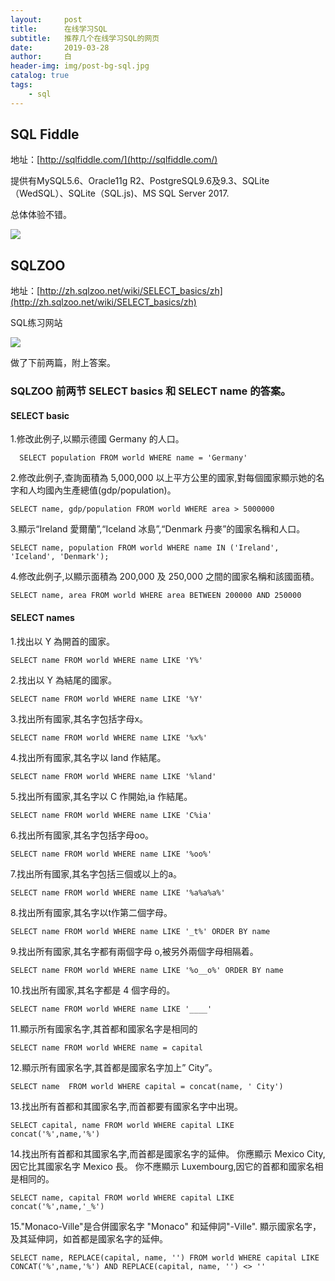 ```yaml
---
layout:     post
title:      在线学习SQL
subtitle:   推荐几个在线学习SQL的网页
date:       2019-03-28
author:     白
header-img: img/post-bg-sql.jpg
catalog: true
tags:
    - sql
---
```


## SQL Fiddle 

地址：[http://sqlfiddle.com/](http://sqlfiddle.com/)

提供有MySQL5.6、Oracle11g R2、PostgreSQL9.6及9.3、SQLite（WedSQL）、SQLite（SQL.js)、MS SQL Server 2017.

总体体验不错。

![](https://raw.githubusercontent.com/smartBBer/picBox/master/img/006KCUaNly1g1iphw4eu2j31hw0u0goo.jpg)

## SQLZOO

地址：[http://zh.sqlzoo.net/wiki/SELECT_basics/zh](http://zh.sqlzoo.net/wiki/SELECT_basics/zh)

SQL练习网站

![](https://raw.githubusercontent.com/smartBBer/picBox/master/img/006KCUaNly1g1ipi8mqyjj317y0s5gof.jpg)

做了下前两篇，附上答案。

### SQLZOO 前两节 SELECT basics 和 SELECT name 的答案。

#### SELECT basic

1.修改此例子,以顯示德國 Germany 的人口。
```
  SELECT population FROM world WHERE name = 'Germany'
```

2.修改此例子,查詢面積為 5,000,000 以上平方公里的國家,對每個國家顯示她的名字和人均國內生產總值(gdp/population)。
```
SELECT name, gdp/population FROM world WHERE area > 5000000
```

3.顯示“Ireland 愛爾蘭”,“Iceland 冰島”,“Denmark 丹麥”的國家名稱和人口。
```
SELECT name, population FROM world WHERE name IN ('Ireland', 'Iceland', 'Denmark');
```

4.修改此例子,以顯示面積為 200,000 及 250,000 之間的國家名稱和該國面積。
```
SELECT name, area FROM world WHERE area BETWEEN 200000 AND 250000
```

#### SELECT names

1.找出以 Y 為開首的國家。
```
SELECT name FROM world WHERE name LIKE 'Y%'
```

2.找出以 Y 為結尾的國家。
```
SELECT name FROM world WHERE name LIKE '%Y'
```

3.找出所有國家,其名字包括字母x。
```
SELECT name FROM world WHERE name LIKE '%x%'
```

4.找出所有國家,其名字以 land 作結尾。
```
SELECT name FROM world WHERE name LIKE '%land'
```

5.找出所有國家,其名字以 C 作開始,ia 作結尾。
```
SELECT name FROM world WHERE name LIKE 'C%ia'
```

6.找出所有國家,其名字包括字母oo。
```
SELECT name FROM world WHERE name LIKE '%oo%'
```

7.找出所有國家,其名字包括三個或以上的a。
```
SELECT name FROM world WHERE name LIKE '%a%a%a%'
```

8.找出所有國家,其名字以t作第二個字母。

```
SELECT name FROM world WHERE name LIKE '_t%' ORDER BY name
```

9.找出所有國家,其名字都有兩個字母 o,被另外兩個字母相隔着。

```
SELECT name FROM world WHERE name LIKE '%o__o%' ORDER BY name
```

10.找出所有國家,其名字都是 4 個字母的。

```
SELECT name FROM world WHERE name LIKE '____'
```

11.顯示所有國家名字,其首都和國家名字是相同的

```
SELECT name FROM world WHERE name = capital
```

12.顯示所有國家名字,其首都是國家名字加上” City”。

```
SELECT name  FROM world WHERE capital = concat(name, ' City')
```

13.找出所有首都和其國家名字,而首都要有國家名字中出現。

```
SELECT capital, name FROM world WHERE capital LIKE concat('%',name,'%')
```

14.找出所有首都和其國家名字,而首都是國家名字的延伸。 你應顯示 Mexico City,因它比其國家名字 Mexico 長。 你不應顯示 Luxembourg,因它的首都和國家名相是相同的。

```
SELECT name, capital FROM world WHERE capital LIKE concat('%',name,'_%')
```

15."Monaco-Ville"是合併國家名字 "Monaco" 和延伸詞"-Ville".
顯示國家名字，及其延伸詞，如首都是國家名字的延伸。

```
SELECT name, REPLACE(capital, name, '') FROM world WHERE capital LIKE CONCAT('%',name,'%') AND REPLACE(capital, name, '') <> ''
```